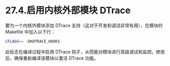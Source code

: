 # 27.4.启用内核外部模块 DTrace

要为一个内核外模块添加 DTrace 支持（这对于开发和调试非常有用），在模块的 Makefile 中加入以下行：

```sh
CFLAGS+= -DKDTRACE_HOOKS
```

此标志在编译过程中启用 DTrace 钩子，从而能对模块进行高级调试和监控。修改后，确保重新编译该模块以激活 DTrace 功能。
